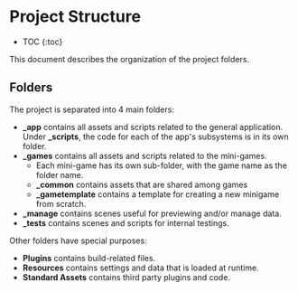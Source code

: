 # Project Structure

* TOC
{:toc}

This document describes the organization of the project folders.

## Folders

The project is separated into 4 main folders:

- **_app** contains all assets and scripts related to the general application. Under **_scripts**, the code for each of the app's subsystems is in its own folder.
- **_games** contains all assets and scripts related to the mini-games.
  - Each mini-game has its own sub-folder, with the game name as the folder name.
  - **_common** contains assets that are shared among games
  - **_gametemplate** contains a template for creating a new minigame from scratch.
- **_manage** contains scenes useful for previewing and/or manage data.
- **_tests** contains scenes and scripts for internal testings.

Other folders have special purposes:

- **Plugins** contains build-related files.
- **Resources** contains settings and data that is loaded at runtime.
- **Standard Assets** contains third party plugins and code.
